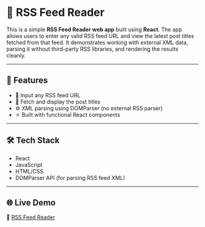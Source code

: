 # 📰 RSS Feed Reader

This is a simple **RSS Feed Reader web app** built using **React**. The app allows users to enter any valid RSS feed URL and view the latest post titles fetched from that feed. It demonstrates working with external XML data, parsing it without third-party RSS libraries, and rendering the results cleanly.

---

## 🚀 Features

- 🔗 Input any RSS feed URL
- 📄 Fetch and display the post titles
- ⚙️ XML parsing using DOMParser (no external RSS parser)
- ⚛️ Built with functional React components

---

## 🛠 Tech Stack

- React
- JavaScript
- HTML/CSS
- DOMParser API (for parsing RSS feed XML)

---

## 🌐 Live Demo

🔗 [RSS Feed Reader](https://rss-feed-reader-neon.vercel.app/)
